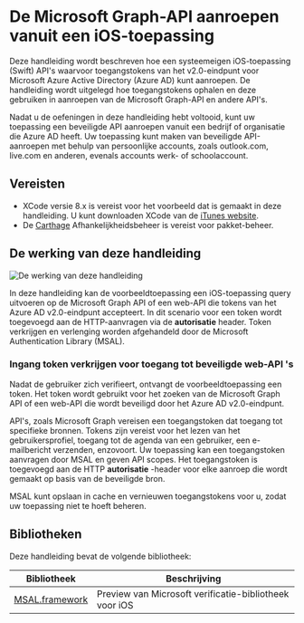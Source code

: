 
# <a name="call-the-microsoft-graph-api-from-an-ios-application"></a>De Microsoft Graph-API aanroepen vanuit een iOS-toepassing

Deze handleiding wordt beschreven hoe een systeemeigen iOS-toepassing (Swift) API's waarvoor toegangstokens van het v2.0-eindpunt voor Microsoft Azure Active Directory (Azure AD) kunt aanroepen. De handleiding wordt uitgelegd hoe toegangstokens ophalen en deze gebruiken in aanroepen van de Microsoft Graph-API en andere API's.

Nadat u de oefeningen in deze handleiding hebt voltooid, kunt uw toepassing een beveiligde API aanroepen vanuit een bedrijf of organisatie die Azure AD heeft. Uw toepassing kunt maken van beveiligde API-aanroepen met behulp van persoonlijke accounts, zoals outlook.com, live.com en anderen, evenals accounts werk- of schoolaccount.

## <a name="prerequisites"></a>Vereisten
- XCode versie 8.x is vereist voor het voorbeeld dat is gemaakt in deze handleiding. U kunt downloaden XCode van de [iTunes website](https://geo.itunes.apple.com/us/app/xcode/id497799835?mt=12 "XCode downloaden URL").
- De [Carthage](https://github.com/Carthage/Carthage) Afhankelijkheidsbeheer is vereist voor pakket-beheer.

## <a name="how-this-guide-works"></a>De werking van deze handleiding

![De werking van deze handleiding](media/active-directory-develop-guidedsetup-ios-introduction/iosintro.png)

In deze handleiding kan de voorbeeldtoepassing een iOS-toepassing query uitvoeren op de Microsoft Graph API of een web-API die tokens van het Azure AD v2.0-eindpunt accepteert. In dit scenario voor een token wordt toegevoegd aan de HTTP-aanvragen via de **autorisatie** header. Token verkrijgen en verlenging worden afgehandeld door de Microsoft Authentication Library (MSAL).


### <a name="handle-token-acquisition-for-access-to-protected-web-apis"></a>Ingang token verkrijgen voor toegang tot beveiligde web-API 's

Nadat de gebruiker zich verifieert, ontvangt de voorbeeldtoepassing een token. Het token wordt gebruikt voor het zoeken van de Microsoft Graph API of een web-API die wordt beveiligd door het Azure AD v2.0-eindpunt.

API's, zoals Microsoft Graph vereisen een toegangstoken dat toegang tot specifieke bronnen. Tokens zijn vereist voor het lezen van het gebruikersprofiel, toegang tot de agenda van een gebruiker, een e-mailbericht verzenden, enzovoort. Uw toepassing kan een toegangstoken aanvragen door MSAL en geven API scopes. Het toegangstoken is toegevoegd aan de HTTP **autorisatie** -header voor elke aanroep die wordt gemaakt op basis van de beveiligde bron.

MSAL kunt opslaan in cache en vernieuwen toegangstokens voor u, zodat uw toepassing niet te hoeft beheren.


## <a name="libraries"></a>Bibliotheken

Deze handleiding bevat de volgende bibliotheek:

|Bibliotheek|Beschrijving|
|---|---|
|[MSAL.framework](https://github.com/AzureAD/microsoft-authentication-library-for-objc)|Preview van Microsoft verificatie-bibliotheek voor iOS|

